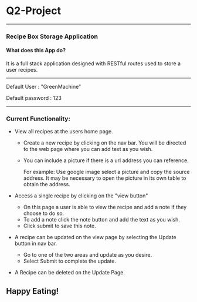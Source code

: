 # Q2-Project
---

### Recipe Box Storage Application

#### What does this App do?

It is a full stack application designed with RESTful routes used to store a
user recipes.

---

   Default User : "GreenMachine"
   
   Default password : 123
   
--- 

### Current Functionality:

 * View all recipes at the users home page.

   - Create a new recipe by clicking on the nav bar.  You will be directed to the web page where you can add text as you wish.

   - You can include a picture if there is a url address you can reference.  

       For example:  Use google image select a picture and copy the source
       address.  It may be necessary to open the picture in its own table to
       obtain the address.  

 * Access a single recipe by clicking on the "view button"

   - On this page a user is able to view the recipe and add a note if they choose to do so.
   - To add a note click the note button and add the text as you wish.  
   - Click submit to save this note.

 * A recipe can be updated on the view page by selecting the Update button in nav bar.

     - Go to one of the two areas and update as you desire.
     - Select Submit to complete the update.

 * A Recipe can be deleted on the Update Page.  


 ## Happy Eating!
